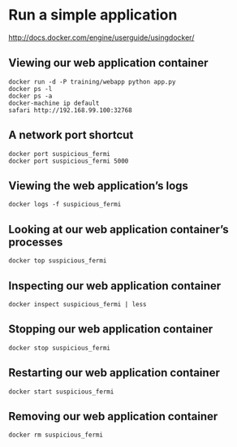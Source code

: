 # Run a simple application
http://docs.docker.com/engine/userguide/usingdocker/

## Viewing our web application container
```
docker run -d -P training/webapp python app.py
docker ps -l
docker ps -a
docker-machine ip default
safari http://192.168.99.100:32768
```

## A network port shortcut
```
docker port suspicious_fermi
docker port suspicious_fermi 5000
```

## Viewing the web application’s logs
```
docker logs -f suspicious_fermi
```

## Looking at our web application container’s processes
```
docker top suspicious_fermi
```

## Inspecting our web application container
```
docker inspect suspicious_fermi | less
```

## Stopping our web application container
```
docker stop suspicious_fermi
```

## Restarting our web application container
```
docker start suspicious_fermi
```

## Removing our web application container
```
docker rm suspicious_fermi
```
